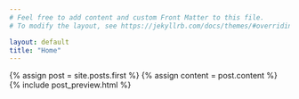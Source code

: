 ```yaml
---
# Feel free to add content and custom Front Matter to this file.
# To modify the layout, see https://jekyllrb.com/docs/themes/#overriding-theme-defaults

layout: default
title: "Home"
---
```



<div class="blog-index">  
  {% assign post = site.posts.first %}
  {% assign content = post.content %}
  {% include post_preview.html %}
</div>